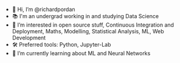 - 👋 Hi, I’m @richardpordan
- 📚 I'm an undergrad working in and studying Data Science
- 👀 I’m interested in open source stuff, Continuous Integration and Deployment, Maths, Modelling, Statistical Analysis, ML, Web Development
- 🛠️ Preferred tools: Python, Jupyter-Lab
- 🌱 I’m currently learning about ML and Neural Networks
